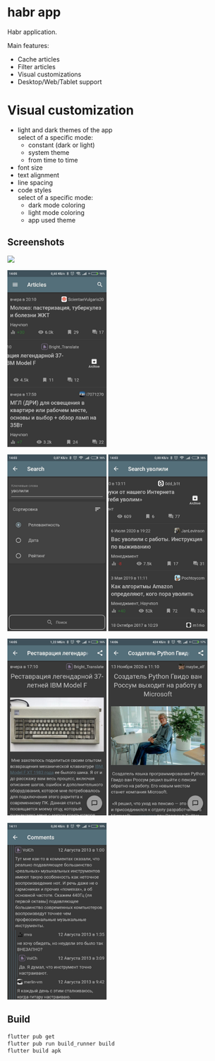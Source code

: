 # habr app

Habr application.

Main features:
* Cache articles
* Filter articles
* Visual customizations
* Desktop/Web/Tablet support

# Visual customization

* light and dark themes of the app \
  select of a specific mode:
  * constant (dark or light)
  * system theme
  * from time to time
* font size
* text alignment
* line spacing
* code styles \
  select of a specific mode:
  * dark mode coloring
  * light mode coloring
  * app used theme

## Screenshots

<img src="./repo_images/gif_1.gif" height="400"></img>

<img src="./repo_images/img_2.jpg" height="400"></img>

<img src="./repo_images/img_3.jpg" height="400"></img>
<img src="./repo_images/img_1.jpg" height="400"></img>

<img src="./repo_images/img_4.jpg" height="400"></img>
<img src="./repo_images/img_5.jpg" height="400"></img>

<img src="./repo_images/img_6.jpg" height="400"></img>

## Build

```
flutter pub get
flutter pub run build_runner build
flutter build apk
```
